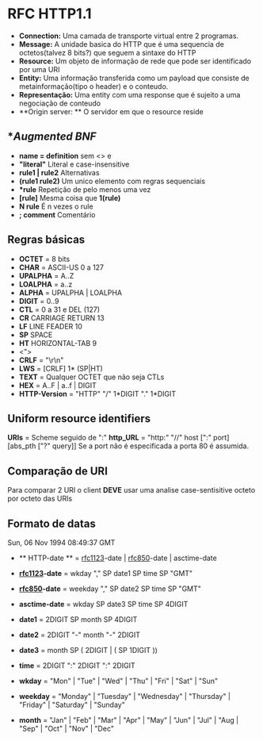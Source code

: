 # RFC HTTP1.1
- **Connection:** Uma camada de transporte virtual entre 2 programas.
- **Message:** A unidade basica do HTTP que é uma sequencia de octetos(talvez 8 bits?) que seguem a sintaxe do HTTP
- **Resource:** Um objeto de informação de rede que pode ser identificado por uma URI
- **Entity:** Uma informação transferida como um payload que consiste de metainformação(tipo o header) e o conteudo.
- **Representação:** Uma entity com uma response que é sujeito a uma negociação de conteudo
- **Origin server: ** O servidor em que o resource reside

## **Augmented BNF*
- **name = definition** sem <> e 
- **"literal"** Literal  e case-insensitive
- **rule1 | rule2** Alternativas
- **(rule1 rule2)** Um unico elemento com regras sequenciais
- **\*rule** Repetição de pelo menos uma vez
- **[rule]** Mesma coisa que **1(rule)**
- **N rule** É n vezes o rule
- **; comment** Comentário

## Regras básicas
- **OCTET** = 8 bits
- **CHAR** = ASCII-US 0 a 127
- **UPALPHA** = A..Z
- **LOALPHA** = a..z
- **ALPHA** = UPALPHA | LOALPHA
- **DIGIT** = 0..9
- **CTL** = 0 a 31 e DEL (127)
- **CR** CARRIAGE RETURN 13
- **LF** LINE FEADER 10
- **SP** SPACE 
- **HT** HORIZONTAL-TAB 9
- <\"> 
- **CRLF** = "\r\n"
- **LWS** = \[CRLF\] 1* (SP|HT)
- **TEXT** = Qualquer OCTET que não seja CTLs
- **HEX** = A..F | a..f | DIGIT
- **HTTP-Version**  = "HTTP" "/" 1\*DIGIT "." 1\*DIGIT

## Uniform resource identifiers
**URIs** = Scheme seguido de ":" 
**http_URL** = "http:" "//" host \[":" port\] \[abs_pth \["?" query\]\]
Se a port não é especificada a porta 80 é assumida.

## Comparação de URI
Para comparar 2 URI o client **DEVE** usar uma analise case-sentisitive octeto por octeto das URIs

## Formato de datas 
Sun, 06 Nov 1994 08:49:37 GMT

- ** HTTP-date **   = [rfc1123](https://datatracker.ietf.org/doc/html/rfc1123)\-date | [rfc850](https://datatracker.ietf.org/doc/html/rfc850)\-date | asctime-date
 - **[rfc1123](https://datatracker.ietf.org/doc/html/rfc1123)\-date** = wkday "," SP date1 SP time SP "GMT"
 
 - **[rfc850](https://datatracker.ietf.org/doc/html/rfc850)\-date**  = weekday "," SP date2 SP time SP "GMT"
 
 - **asctime-date** = wkday SP date3 SP time SP 4DIGIT
 
 -  **date1**        = 2DIGIT SP month SP 4DIGIT
 
 - **date2**        = 2DIGIT "-" month "-" 2DIGIT
 
-  **date3**        = month SP ( 2DIGIT | ( SP 1DIGIT ))

 - **time**         = 2DIGIT ":" 2DIGIT ":" 2DIGIT
 
 -  **wkday**        = "Mon" | "Tue" | "Wed" | "Thu" | "Fri" | "Sat" | "Sun"
 
-  **weekday**      = "Monday" | "Tuesday" | "Wednesday" | "Thursday" | "Friday" | "Saturday" | "Sunday"

-  **month**  = "Jan" | "Feb" | "Mar" | "Apr" | "May" | "Jun" | "Jul" | "Aug | "Sep" | "Oct" | "Nov" | "Dec"

